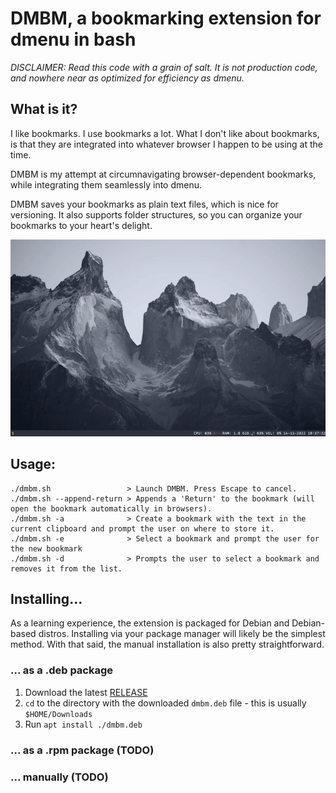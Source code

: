 # DMBM, a bookmarking extension for dmenu in bash

*DISCLAIMER: Read this code with a grain of salt.
It is not production code, and nowhere near as optimized for efficiency as
dmenu.*

## What is it?

I like bookmarks. I use bookmarks a lot. What I don't like about bookmarks,
is that they are integrated into whatever browser I happen to be using at the
time. 

DMBM is my attempt at circumnavigating browser-dependent bookmarks, while
integrating them seamlessly into dmenu.

DMBM saves your bookmarks as plain text files, which is nice for versioning.
It also supports folder structures, so you can organize your bookmarks to
your heart's delight.

![](preview/basic-usage-browser-console.gif)

## Usage:

```
./dmbm.sh                 > Launch DMBM. Press Escape to cancel.
./dmbm.sh --append-return > Appends a 'Return' to the bookmark (will open the bookmark automatically in browsers).
./dmbm.sh -a              > Create a bookmark with the text in the current clipboard and prompt the user on where to store it.
./dmbm.sh -e              > Select a bookmark and prompt the user for the new bookmark
./dmbm.sh -d              > Prompts the user to select a bookmark and removes it from the list.
```

## Installing...
As a learning experience, the extension is packaged for Debian and Debian-based distros.
Installing via your package manager will likely be the simplest method.
With that said, the manual installation is also pretty straightforward.

### ... as a .deb package
1. Download the latest [RELEASE](https://github.com/cyberme0w/dmbm/releases)
2. `cd` to the directory with the downloaded `dmbm.deb` file - this is usually `$HOME/Downloads`
3. Run `apt install ./dmbm.deb`

### ... as a .rpm package (TODO)

### ... manually (TODO)
